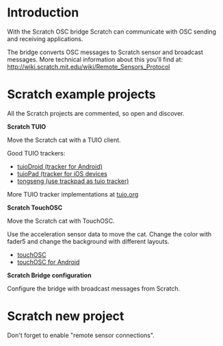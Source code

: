 # Introduction #

With the Scratch OSC bridge Scratch can communicate with OSC sending and receiving applications.

The bridge converts OSC messages to Scratch sensor and broadcast messages. More technical information about this you'll find at:
http://wiki.scratch.mit.edu/wiki/Remote_Sensors_Protocol

# Scratch example projects #

All the Scratch projects are commented, so open and discover.

**Scratch TUIO**

Move the Scratch cat with a TUIO client.

Good TUIO trackers:
  * [tuioDroid (tracker for Android)](http://market.android.com/details?id=tuioDroid.impl)
  * [tuioPad (tracker for iOS devices](http://itunes.apple.com/us/app/tuiopad/id412446962)
  * [tongseng (use trackpad as tuio tracker)](http://github.com/fajran/tongseng)

More TUIO tracker implementations at [tuio.org](http://www.tuio.org/?software)

**Scratch TouchOSC**

Move the Scratch cat with TouchOSC.

Use the acceleration sensor data to move the cat.
Change the color with fader5 and change the background with different layouts.

  * [touchOSC](http://hexler.net/software/touchosc)
  * [touchOSC for Android](http://hexler.net/software/touchosc-android)

**Scratch Bridge configuration**

Configure the bridge with broadcast messages from Scratch.

# Scratch new project #

Don't forget to enable "remote sensor connections".